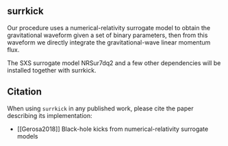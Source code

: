 ## surrkick

Our procedure uses a numerical-relativity surrogate model to obtain the gravitational waveform given a set of binary parameters, then from this waveform we directly integrate the gravitational-wave linear momentum flux.

The SXS surrogate model NRSur7dq2 and a few other dependencies will be installed together with surrkick.

## Citation

When using `surrkick` in any published work, please cite the paper describing its implementation:

- [[Gerosa2018]] Black-hole kicks from numerical-relativity surrogate models